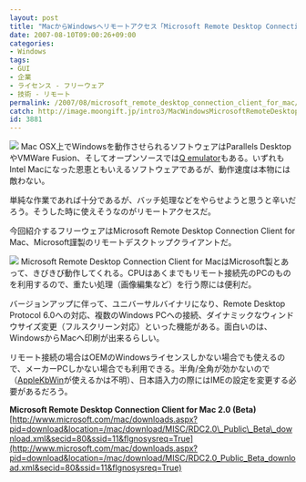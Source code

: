 ```yaml
---
layout: post
title: "MacからWindowsへリモートアクセス「Microsoft Remote Desktop Connection Client for Mac」"
date: 2007-08-10T09:00:26+09:00
categories:
- Windows
tags: 
- GUI
- 企業
- ライセンス - フリーウェア
- 技術 - リモート
permalink: /2007/08/microsoft_remote_desktop_connection_client_for_mac/
catch: http://image.moongift.jp/intro3/MacWindowsMicrosoftRemoteDesktopConnecti_A92D/1_thumb.png
id: 3881
---
```

[![](http://image.moongift.jp/intro3/MacWindowsMicrosoftRemoteDesktopConnecti_A92D/3_thumb.png)](http://image.moongift.jp/intro3/MacWindowsMicrosoftRemoteDesktopConnecti_A92D/32.png) Mac OSX上でWindowsを動作させられるソフトウェアはParallels DesktopやVMWare Fusion、そしてオープンソースでは[Q emulator](http://www.moongift.jp/2007/08/q_emulator/)もある。いずれもIntel Macになった恩恵ともいえるソフトウェアであるが、動作速度は本物には敵わない。   
  
単純な作業であれば十分であるが、バッチ処理などをやらせようと思うと辛いだろう。そうした時に使えそうなのがリモートアクセスだ。   
  
今回紹介するフリーウェアはMicrosoft Remote Desktop Connection Client for Mac、Microsoft謹製のリモートデスクトップクライアントだ。   
  
<!--more-->  
  
[![](http://image.moongift.jp/intro3/MacWindowsMicrosoftRemoteDesktopConnecti_A92D/1_thumb.png)](http://image.moongift.jp/intro3/MacWindowsMicrosoftRemoteDesktopConnecti_A92D/12.png) Microsoft Remote Desktop Connection Client for MacはMicrosoft製とあって、きびきび動作してくれる。CPUはあくまでもリモート接続先のPCのものを利用するので、重たい処理（画像編集など）を行う際には便利だ。   
  
バージョンアップに伴って、ユニバーサルバイナリになり、Remote Desktop Protocol 6.0への対応、複数のWindows PCへの接続、ダイナミックなウィンドウサイズ変更（フルスクリーン対応）といった機能がある。面白いのは、WindowsからMacへ印刷が出来るらしい。   
  
リモート接続の場合はOEMのWindowsライセンスしかない場合でも使えるので、メーカーPCしかない場合でも利用できる。半角/全角が効かないので（[AppleKbWin](http://www.geocities.jp/funchi_soft/)が使えるかは不明）、日本語入力の際にはIMEの設定を変更する必要があるだろう。   
  
**Microsoft Remote Desktop Connection Client for Mac 2.0 (Beta)**  
[http://www.microsoft.com/mac/downloads.aspx?pid=download&location=/mac/download/MISC/RDC2.0\_Public\_Beta\_download.xml&secid=80&ssid=11&flgnosysreq=True](http://www.microsoft.com/mac/downloads.aspx?pid=download&location=/mac/download/MISC/RDC2.0_Public_Beta_download.xml&secid=80&ssid=11&flgnosysreq=True)